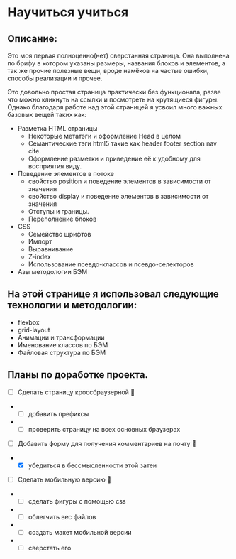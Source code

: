 # Научиться учиться

## Описание:
Это моя первая полноценно(нет) сверстанная страница.
Она выполнена по брифу в котором указаны размеры, названия блоков и элементов, а так же прочие полезные вещи, вроде намёков на частые ошибки, способы реализации и прочее.

Это довольно простая страница практически без функционала, разве что можно кликнуть на ссылки и посмотреть на крутящиеся фигуры. Однако благодаря работе над этой страницей я усвоил много важных базовых вещей таких как:
* Разметка HTML страницы
  * Некоторые метатэги и оформление Head в целом
  * Семантические тэги html5 такие как header footer section nav cite.
  * Оформление разметки и приведение её к удобному для восприятия виду.
* Поведение элементов в потоке
  * свойство position и поведение элементов в зависимости от значения
  * свойство display и поведение элементов в зависимости от значения
  * Отступы и границы.
  * Переполнение блоков
* CSS
  * Семейство шрифтов
  * Импорт
  * Выравнивание
  * Z-index
  * Использование псевдо-классов и псевдо-селекторов
* Азы методологии БЭМ
## На этой странице я использовал следующие технологии и методологии:
* flexbox
* grid-layout
* Анимации и трансформации
* Именование классов по БЭМ
* Файловая структура по БЭМ
## Планы по доработке проекта.
- [ ] Сделать страницу кроссбраузерной :pushpin: 
- - [ ] добавить префиксы
- - [ ] проверить страницу на всех основных браузерах
- [ ] Добавить форму для получения комментариев на почту :pushpin: 
- - [x] убедиться в бессмысленности этой затеи
- [ ] Сделать мобильную версию :pushpin: 
- - [ ] сделать фигуры с помощью css
- - [ ] облегчить вес файлов
- - [ ] создать макет мобильной версии
- - [ ] сверстать его
